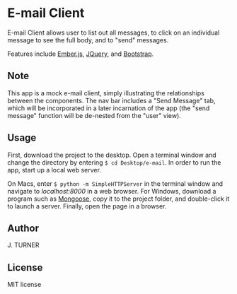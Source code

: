 E-mail Client
=================

E-mail Client allows user to list out all messages, to click on an individual message to see the full body, and to "send" messages.

Features include [Ember.js](http://emberjs.com), [JQuery](http://jquery.com/),
and [Bootstrap](http://getbootstrap.com/).

Note
-----

This app is a mock e-mail client, simply illustrating the relationships between the components. The nav bar includes a "Send Message" tab, which will be incorporated in a later incarnation of the app (the "send message" function will be de-nested from the "user" view).


Usage
-----

First, download the project to the desktop. Open a terminal window
and change the directory by entering `$ cd Desktop/e-mail`.
In order to run the app, start up a local web server.

On Macs, enter `$ python -m SimpleHTTPServer` in the terminal
window and navigate to *localhost:8000* in a web browser. For Windows,
download a program such as [Mongoose](http://cesanta.com/mongoose.shtml), copy it to the project
folder, and double-click it to launch a server. Finally, open the page
in a browser.


Author
-----

J. TURNER


License
-------

MIT license
